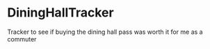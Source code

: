 # DiningHallTracker
Tracker to see if buying the dining hall pass was worth it for me as a commuter
